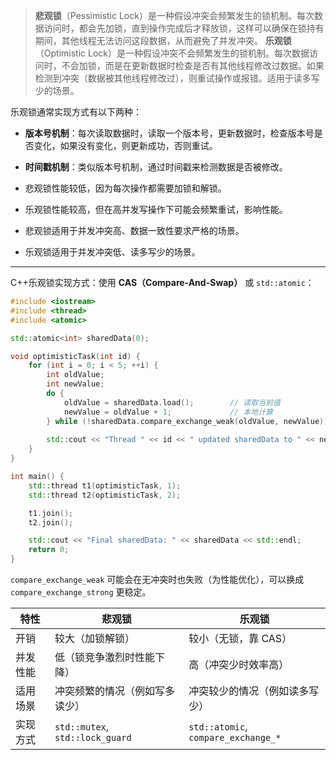 
> **悲观锁**（Pessimistic Lock）是一种假设冲突会频繁发生的锁机制。每次数据访问时，都会先加锁，直到操作完成后才释放锁，这样可以确保在锁持有期间，其他线程无法访问这段数据，从而避免了并发冲突。
> **乐观锁**（Optimistic Lock）是一种假设冲突不会频繁发生的锁机制。每次数据访问时，不会加锁，而是在更新数据时检查是否有其他线程修改过数据。如果检测到冲突（数据被其他线程修改过），则重试操作或报错。适用于读多写少的场景。  

乐观锁通常实现方式有以下两种：  
- **版本号机制**：每次读取数据时，读取一个版本号，更新数据时，检查版本号是否变化，如果没有变化，则更新成功，否则重试。
- **时间戳机制**：类似版本号机制，通过时间戳来检测数据是否被修改。
 
- 悲观锁性能较低，因为每次操作都需要加锁和解锁。
- 乐观锁性能较高，但在高并发写操作下可能会频繁重试，影响性能。

- 悲观锁适用于并发冲突高、数据一致性要求严格的场景。
- 乐观锁适用于并发冲突低、读多写少的场景。

---

C++乐观锁实现方式：使用 **CAS（Compare-And-Swap）** 或 `std::atomic`：

```cpp
#include <iostream>
#include <thread>
#include <atomic>

std::atomic<int> sharedData(0);

void optimisticTask(int id) {
    for (int i = 0; i < 5; ++i) {
        int oldValue;
        int newValue;
        do {
            oldValue = sharedData.load();        // 读取当前值
            newValue = oldValue + 1;             // 本地计算
        } while (!sharedData.compare_exchange_weak(oldValue, newValue));
        
        std::cout << "Thread " << id << " updated sharedData to " << newValue << std::endl;
    }
}

int main() {
    std::thread t1(optimisticTask, 1);
    std::thread t2(optimisticTask, 2);

    t1.join();
    t2.join();

    std::cout << "Final sharedData: " << sharedData << std::endl;
    return 0;
}
```

`compare_exchange_weak` 可能会在无冲突时也失败（为性能优化），可以换成 `compare_exchange_strong` 更稳定。

| 特性       | 悲观锁                          | 乐观锁                                |
|------------|----------------------------------|----------------------------------------|
| 开销       | 较大（加锁解锁）                 | 较小（无锁，靠 CAS）                  |
| 并发性能   | 低（锁竞争激烈时性能下降）       | 高（冲突少时效率高）                  |
| 适用场景   | 冲突频繁的情况（例如写多读少）   | 冲突较少的情况（例如读多写少）        |
| 实现方式   | `std::mutex`, `std::lock_guard` | `std::atomic`, `compare_exchange_*`    |

